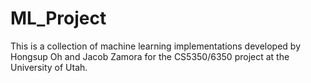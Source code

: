# ML_Project
This is a collection of machine learning implementations developed by Hongsup Oh and Jacob Zamora for the CS5350/6350 project at the University of Utah. 
